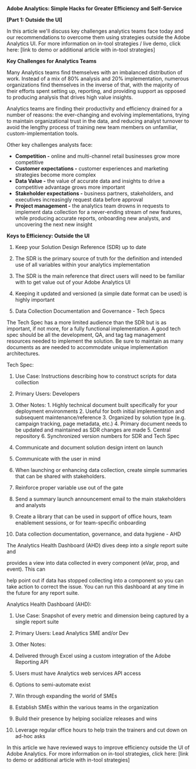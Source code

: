 **Adobe Analytics: Simple Hacks for Greater Efficiency and Self-Service**

**[Part 1: Outside the UI]**

In this article we&#39;ll discuss key challenges analytics teams face today and our recommendations to overcome them using strategies outside the Adobe Analytics UI. For more information on in-tool strategies / live demo, click here: [link to demo or additional article with in-tool strategies]

**Key Challenges for Analytics Teams**

Many Analytics teams find themselves with an imbalanced distribution of work. Instead of a mix of 80% analysis and 20% implementation, numerous organizations find themselves in the inverse of that, with the majority of their efforts spent setting up, reporting, and providing support as opposed to producing analysis that drives high value insights.

Analytics teams are finding their productivity and efficiency drained for a number of reasons: the ever-changing and evolving implementations, trying to maintain organizational trust in the data, and reducing analyst turnover to avoid the lengthy process of training new team members on unfamiliar, custom-implementation tools.

Other key challenges analysts face:

- **Competition -** online and multi-channel retail businesses grow more competitive
- **Customer expectations -** customer experiences and marketing strategies become more complex
- **Data Value -** the value of accurate data and insights to drive a competitive advantage grows more important
- **Stakeholder expectations -** business partners, stakeholders, and executives increasingly request data before approval
- **Project management -** the analytics team drowns in requests to implement data collection for a never-ending stream of new features, while producing accurate reports, onboarding new analysts, and uncovering the next new insight

**Keys to Efficiency: Outside the UI**

1. Keep your Solution Design Reference (SDR) up to date
  1. The SDR is the primary source of truth for the definition and intended use of all variables within your analytics implementation
  2. The SDR is the main reference that direct users will need to be familiar with to get value out of your Adobe Analytics UI
  3. Keeping it updated and versioned (a simple date format can be used) is highly important

1. Data Collection Documentation and Governance - Tech Specs

The Tech Spec has a more limited audience than the SDR but is as important, if not more, for a fully functional implementation. A good tech spec should be all the development, QA, and tag tag management resources needed to implement the solution. Be sure to maintain as many documents as are needed to accommodate unique implementation architectures.

Tech Spec:

  1. Use Case: Instructions describing how to construct scripts for data collection
  2. Primary Users: Developers
  3. Other Notes:
    1. Highly technical document built specifically for your deployment environments
    2. Useful for both initial implementation and subsequent maintenance/reference
    3. Organized by solution type (e.g. campaign tracking, page metadata, etc.)
    4. Primary document needs to be updated and maintained as SDR changes are made
    5. Central repository
    6. Synchronized version numbers for SDR and Tech Spec

1. Communicate and document solution design intent on launch
  1. Communicate with the user in mind
  2. When launching or enhancing data collection, create simple summaries that can be shared with stakeholders.
  3. Reinforce proper variable use out of the gate
  4. Send a summary launch announcement email to the main stakeholders and analysts
  5. Create a library that can be used in support of office hours, team enablement sessions, or for team-specific onboarding

1. Data collection documentation, governance, and data hygiene - AHD

The Analytics Health Dashboard (AHD) dives deep into a _single_ report suite and

provides a view into data collected in every component (eVar, prop, and event). This can

help point out if data has stopped collecting into a component so you can take action to correct the issue. You can run this dashboard at any time in the future for any report suite.

Analytics Health Dashboard (AHD):

1. Use Case: Snapshot of every metric and dimension being captured by a single report suite
2. Primary Users: Lead Analytics SME and/or Dev
3. Other Notes:
  1. Delivered through Excel using a custom integration of the Adobe Reporting API
  2. Users must have Analytics web services API access
  3. Options to semi-automate exist

5. Win through expanding the world of SMEs

1. Establish SMEs within the various teams in the organization
2. Build their presence by helping socialize releases and wins
3. Leverage regular office hours to help train the trainers and cut down on ad-hoc asks

In this article we have reviewed ways to improve efficiency outside the UI of Adobe Analytics. For more information on in-tool strategies, click here: [link to demo or additional article with in-tool strategies]